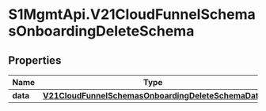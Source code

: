 # S1MgmtApi.V21CloudFunnelSchemasOnboardingDeleteSchema

## Properties
Name | Type | Description | Notes
------------ | ------------- | ------------- | -------------
**data** | [**V21CloudFunnelSchemasOnboardingDeleteSchemaData**](V21CloudFunnelSchemasOnboardingDeleteSchemaData.md) |  | 


